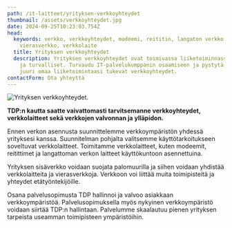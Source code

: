 ```yaml
---
path: /it-laitteet/yrityksen-verkkoyhteydet
thumbnail: /assets/verkkoyhteydet.jpg
date: 2024-09-25T10:23:03.754Z
head:
  keywords: verkko, verkkoyhteydet, modeemi, reititin, langaton verkko, palomuuri,
    vierasverkko, verkkolaite
  title: Yrityksen verkkoyhteydet
  description: Yrityksen verkkoyhteydet ovat toimivassa liiketoiminnassa toimivat
    ja turvalliset. Turvaudu IT-palvelukumppanin osaamiseen ja pystytä kanssamme
    juuri omaa liiketoimintaasi tukevat verkkoyhteydet.
contactForm: Ota yhteyttä
---
```

![Yrityksen verkkoyhteydet.](/assets/verkkoyhteydet.jpg)

**T﻿DP:n kautta saatte vaivattomasti tarvitsemanne verkkoyhteydet, verkkolaitteet sekä verkkojen valvonnan ja ylläpidon.**

E﻿nnen verkon asennusta suunnittelemme verkkoympäristön yhdessä yrityksesi kanssa. Suunnitelman pohjalta valitsemme käyttötarkoitukseen soveltuvat verkkolaitteet. Toimitamme verkkolaitteet, kuten modeemit, reitittimet ja langattoman verkon laitteet käyttökuntoon asennettuina.

Y﻿rityksen sisäverkko voidaan suojata palomuurilla ja siihen voidaan yhdistää verkkolaitteita ja vierasverkkoja. Verkkoon voi liittää muita toimipisteitä ja yhteydet etätyöntekijöille.

O﻿sana palvelusopimusta TDP hallinnoi ja valvoo asiakkaan verkkoympäristöä. Palvelusopimuksella myös nykyinen verkkoympäristö voidaan siirtää TDP:n hallintaan. Palvelumme skaalautuu pienen yrityksen tarpeista useamman toimipisteen ympäristöihin.